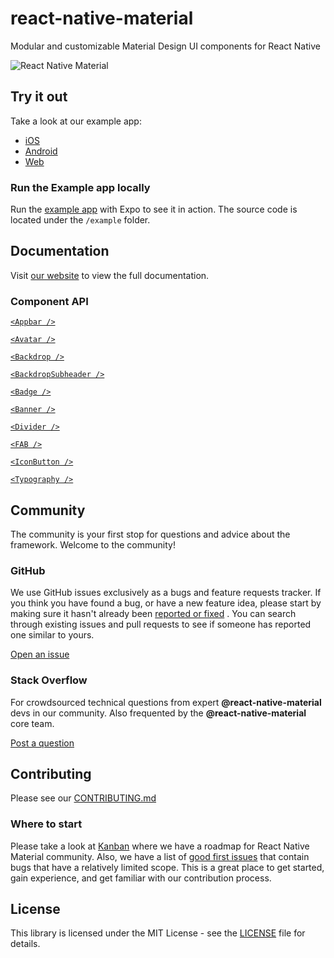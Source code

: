 # react-native-material

Modular and customizable Material Design UI components for React Native

![React Native Material](https://raw.githubusercontent.com/yamankatby/react-native-material/main/hero.png)

## Try it out

Take a look at our example app:

- [iOS](https://)
- [Android](https://play.google.com/store/apps/details?id=com.swazer.material)
- [Web](https://react-native-material-example.vercel.app/)

### Run the Example app locally

Run the [example app](https://github.com/yamankatby/react-native-material/tree/main/example) with Expo to see it in
action. The source code is located under the `/example` folder.

## Documentation

Visit [our website](https://react-native-material.vercel.app/getting-started/installation/) to view the full
documentation.

### Component API

[`<Appbar />`](docs/app-bar.md)

[`<Avatar />`](docs/avatar.md)

[`<Backdrop />`](docs/backdrop.md)

[`<BackdropSubheader />`](docs/backdrop-subheader.md)

[`<Badge />`](docs/badge.md)

[`<Banner />`](docs/banner.md)

[`<Divider />`](docs/divider.md)

[`<FAB />`](docs/fab.md)

[`<IconButton />`](docs/icon-button.md)

[`<Typography />`](docs/typography.md)

## Community

The community is your first stop for questions and advice about the framework. Welcome to the community!

### GitHub

We use GitHub issues exclusively as a bugs and feature requests tracker. If you think you have found a bug, or have a
new feature idea, please start by making sure it hasn't already
been [reported or fixed](https://github.com/yamankatby/react-native-material/issues?utf8=%E2%9C%93&q=is%3Aopen+is%3Aclosed)
. You can search through existing issues and pull requests to see if someone has reported one similar to yours.

[Open an issue](https://github.com/yamankatby/react-native-material/issues/new/choose)

### Stack Overflow

For crowdsourced technical questions from expert **@react-native-material** devs in our community. Also frequented by
the **@react-native-material** core team.

[Post a question](https://stackoverflow.com/questions/tagged/react-native-material)

## Contributing

Please see our [CONTRIBUTING.md](CONTRIBUTING.md)

### Where to start

Please take a look at [Kanban](https://github.com/yamankatby/react-native-material/projects/1) where we have a roadmap
for React Native Material community. Also, we have a list
of [good first issues](https://github.com/yamankatby/react-native-material/labels/good%20first%20issue) that contain
bugs that have a relatively limited scope. This is a great place to get started, gain experience, and get familiar with
our contribution process.

## License

This library is licensed under the MIT License - see the [LICENSE](LICENSE) file for details.

